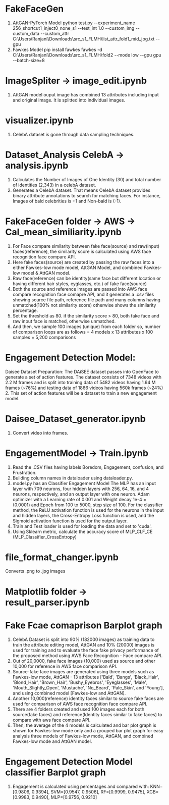 # FakeFaceGen
1. AttGAN-PyTorch Model
python test.py --experiment_name 256_shortcut1_inject0_none_s1 --test_int 1.0 --custom_img --custom_data --custom_attr C:\Users\Ranjani\Downloads\src_s1_FLMH\list_attr_fold1_mid_jpg.txt  --gpu
2. Fawkes Model
pip install fawkes
fawkes -d C:\Users\Ranjani\Downloads\src_s1_FLMH\fold2 --mode low --gpu gpu --batch-size=8

# ImageSpliter -> image_edit.ipynb
1. AttGAN model ouput image has combined 13 attributes including input and original image. It is splitted into individual images.

# visualizer.ipynb
1. CelebA dataset is gone through data sampling techniques.

# Dataset_Analysis CelebA -> analysis.ipynb
1. Calculates the Number of Images of One Identity (30) and total number of identities (2,343) in a celebA dataset. 
2. Generates a CelebA dataset. That means CelebA dataset provides binary attribute annotations to search for matching faces. For instance, Images of bald celebrities is +1 and Non-bald is (-1).

# FakeFaceGen folder -> AWS -> Cal_mean_similiarity.ipynb
1. For Face compare similarity between fake face(source) and raw(input) faces(reference), the similarity score is calculated using AWS face recognition face compare API.
2. Here fake faces(source) are created by passing the raw faces into a either Fawkes-low mode model, AttGAN Model, and combined Fawkes-low model & AttGAN model.
3. Raw face(reference) can be identity(same face but different location or having different hair styles, eyglasses, etc.) of fake face(source)
4. Both the source and reference images are passed into AWS face compare recognition face comapre API, and it generates a .csv files showing source file path, reference file path and many columns having unmatched(100% not similarity score) otherwise shows the similarity percentage.
5. Set the threshold as 80. if the similarity score > 80, both fake face and raw input face is matched, otherwise unmatched. 
6. And then, we sample 100 images (unique) from each folder so, number of comparison loops are as follows = 4 models x 13 attributes x 100 samples = 5,200 comparisons

# Engagement Detection Model:
Daisee Dataset Preparation: The DAiSEE dataset passes into OpenFace to generate a set of action features. The dataset consists of 7348 videos with 2.2 M frames and is split into training data of 5482 videos having 1.64 M frames (~76%) and testing data of 1866 videos having 560k frames (~24%) 2. This set of action features will be a dataset to train a new engagement model. 

# Daisee_Dataset_generator.ipynb
1. Convert video into frames.

# EngagementModel -> Train.ipynb
1. Read the .CSV files having labels Boredom, Engagement, confusion, and Frustration.
2. Building column names in dataloader using dataloader.py.
3. model.py has an Classifier Engagement Model
    The MLP has an input layer with 709 neurons, four hidden layers with 256, 64, 16, and 4 neurons, respectively, and an output layer with one neuron. Adam optimizer with a Learning rate of 0.001 and Weight decay 1e-4 = (0.0001) and Epoch from 100 to 5000, step size of 100. For the classifier method, the ReLU activation function is used for the neurons in the input and hidden layers, the Cross-Entropy Loss function is used, and the Sigmoid activation function is used for the output layer. 
4. Train and Test loader is used for loading the data and set to 'cuda'.
5. Using Sklearn metric, calculate the accuracy score of MLP_CLF_CE (MLP_Classifier_CrossEntropy)

# file_format_changer.ipynb
Converts .png to .jpg images

# Matplotlib folder -> result_parser.ipynb
# Fake Fcae comaprison Barplot graph
1. CelebA Dataset is split into 90% (182000 images) as training data to train the attribute editing model, AttGAN and 10% (20000) images is used for training and to evaluate the face fake privacy performance of the proposed method using AWS Face Recognition - Face compare API.
2. Out of 20,0000, fake face images (10,000) used as source and other 10,000 for reference in AWS face comparison API. 
3. Source-fake face images are generated using three models such as Fawkes-low mode, AttGAN - 13 attributes ['Bald', 'Bangs', 'Black_Hair', 'Blond_Hair', 'Brown_Hair', 'Bushy_Eyebros', 'Eyeglasses', 'Male', 'Mouth_Slightly_Open', 'Mustache', 'No_Beard', 'Pale_Skin', and 'Young'], and using combined model [Fawkes-low and AttGAN]. 
4. Another 10,000(reference) identity faces similar to source fake faces are used for comparison of AWS face recognition face compare API.
5. There are 4 folders created and used 100 images each for both source(fake faces) and reference(Identity faces similar to fake faces) to compare with aws face compare API.
6. Then, the average of the 4 models is calculated and bar plot graph is shown for Fawkes-low mode only and a grouped bar plot graph for easy analysis three models of Fawkes-low mode, AttGAN, and combined Fawkes-low mode and AttGAN model.

# Engagement Detection Model classifier Barplot graph
1. Engagement is calculated using percentages and compared with:
    KNN=[0.9806, 0.9394],
    SVM=[0.9547, 0.9506],
    RF=[0.9999, 0.9475],
    XGB=[0.9983, 0.9490],
    MLP=[0.9756, 0.9210]

